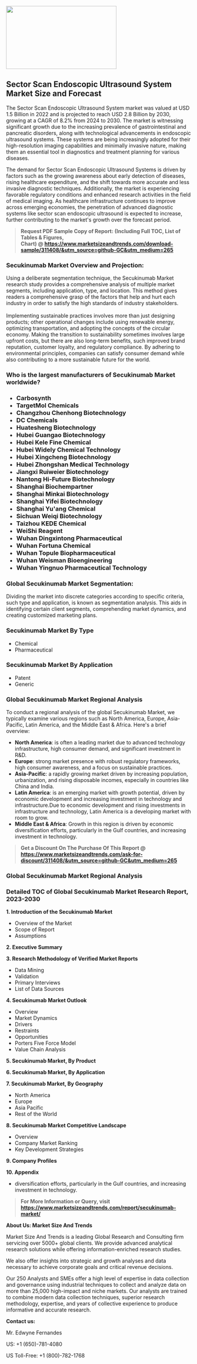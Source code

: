 <p><img class="alignnone size-medium wp-image-20088" src="https://ffe5etoiles.com/wp-content/uploads/2024/12/MST1-300x171.png" alt="" width="300" height="171" /></p><h2>Sector Scan Endoscopic Ultrasound System Market Size and Forecast</h2><p>The Sector Scan Endoscopic Ultrasound System market was valued at USD 1.5 Billion in 2022 and is projected to reach USD 2.8 Billion by 2030, growing at a CAGR of 8.2% from 2024 to 2030. The market is witnessing significant growth due to the increasing prevalence of gastrointestinal and pancreatic disorders, along with technological advancements in endoscopic ultrasound systems. These systems are being increasingly adopted for their high-resolution imaging capabilities and minimally invasive nature, making them an essential tool in diagnostics and treatment planning for various diseases.</p><p>The demand for Sector Scan Endoscopic Ultrasound Systems is driven by factors such as the growing awareness about early detection of diseases, rising healthcare expenditure, and the shift towards more accurate and less invasive diagnostic techniques. Additionally, the market is experiencing favorable regulatory conditions and enhanced research activities in the field of medical imaging. As healthcare infrastructure continues to improve across emerging economies, the penetration of advanced diagnostic systems like sector scan endoscopic ultrasound is expected to increase, further contributing to the market's growth over the forecast period.</p></p><blockquote id="" class=""><strong>Request PDF Sample Copy of Report: (Including Full TOC, List of Tables &amp; Figures, Chart)&nbsp;@&nbsp;<strong><a href="https://www.marketsizeandtrends.com/download-sample/311408/&utm_source=github-GC&utm_medium=265" target="_blank">https://www.marketsizeandtrends.com/download-sample/311408/&utm_source=github-GC&utm_medium=265</a></strong></strong></blockquote><h3 id="" class="">Secukinumab Market&nbsp;Overview and Projection:</h3><p id="" class="">Using a deliberate segmentation technique, the Secukinumab Market research study provides a comprehensive analysis of multiple market segments, including application, type, and location. This method gives readers a comprehensive grasp of the factors that help and hurt each industry in order to satisfy the high standards of industry stakeholders. <br /> <br />Implementing sustainable practices involves more than just designing products; other operational changes include using renewable energy, optimizing transportation, and adopting the concepts of the circular economy. Making the transition to sustainability sometimes involves large upfront costs, but there are also long-term benefits, such improved brand reputation, customer loyalty, and regulatory compliance. By adhering to environmental principles, companies can satisfy consumer demand while also contributing to a more sustainable future for the world.</p><h3 id="" class="">Who is the largest manufacturers of&nbsp;Secukinumab Market worldwide?</h3><h3 class=""><p><ul><li>Carbosynth </li><li> TargetMol Chemicals </li><li> Changzhou Chenhong Biotechnology </li><li> DC Chemicals </li><li> Huatesheng Biotechnology </li><li> Hubei Guangao Biotechnology </li><li> Hubei Kele Fine Chemical </li><li> Hubei Widely Chemical Technology </li><li> Hubei Xingcheng Biotechnology </li><li> Hubei Zhongshan Medical Technology </li><li> Jiangxi Ruiweier Biotechnology </li><li> Nantong Hi-Future Biotechnology </li><li> Shanghai Biochempartner </li><li> Shanghai Minkai Biotechnology </li><li> Shanghai Yifei Biotechnology </li><li> Shanghai Yu'ang Chemical </li><li> Sichuan Weiqi Biotechnology </li><li> Taizhou KEDE Chemical </li><li> WeiShi Reagent </li><li> Wuhan Dingxintong Pharmaceutical </li><li> Wuhan Fortuna Chemical </li><li> Wuhan Topule Biopharmaceutical </li><li> Wuhan Weisman Bioengineering </li><li> Wuhan Yingnuo Pharmaceutical Technology</li></ul></p></h3><h3 id="" class="">Global&nbsp;Secukinumab Market Segmentation:</h3><p id="" class="">Dividing the market into discrete categories according to specific criteria, such type and application, is known as segmentation analysis. This aids in identifying certain client segments, comprehending market dynamics, and creating customized marketing plans.</p><h3 id="" class="">Secukinumab Market&nbsp;By Type</h3><p><p><ul><li>Chemical</li><li> Pharmaceutical</p></li></ul></p></p><h3 id="" class="">Secukinumab Market&nbsp;By Application</h3><p class=""><p><ul><li>Patent</li><li> Generic</li></ul></p></p><h3 id="" class="">Global Secukinumab Market Regional Analysis</h3><p id="" class="">To conduct a regional analysis of the global Secukinumab Market, we typically examine various regions such as North America, Europe, Asia-Pacific, Latin America, and the Middle East &amp; Africa. Here's a brief overview:</p><ul><li><strong>North America</strong>: is often a leading market due to advanced technology infrastructure, high consumer demand, and significant investment in R&amp;D.</li><li><strong>Europe</strong>: strong market presence with robust regulatory frameworks, high consumer awareness, and a focus on sustainable practices.</li><li><strong>Asia-Pacific</strong>: a rapidly growing market driven by increasing population, urbanization, and rising disposable incomes, especially in countries like China and India.</li><li><strong>Latin America</strong>: is an emerging market with growth potential, driven by economic development and increasing investment in technology and infrastructure.Due to economic development and rising investments in infrastructure and technology, Latin America is a developing market with room to grow.</li><li><strong>Middle East &amp; Africa</strong>: Growth in this region is driven by economic diversification efforts, particularly in the Gulf countries, and increasing investment in technology.</li></ul><blockquote id="" class=""><strong>Get a Discount On The Purchase Of This Report @ <strong><a href="https://www.marketsizeandtrends.com/ask-for-discount/311408/&utm_source=github-GC&utm_medium=265" target="_blank">https://www.marketsizeandtrends.com/ask-for-discount/311408/&utm_source=github-GC&utm_medium=265</a></strong></strong></blockquote><h3 id="" class="">Global Secukinumab Market Regional Analysis</h3><h3 id="" class="">Detailed TOC of Global Secukinumab Market Research Report, 2023-2030</h3><p id="" class=""><strong>1. Introduction of the Secukinumab Market</strong></p><ul><li>Overview of the Market</li><li>Scope of Report</li><li>Assumptions</li></ul><p id="" class=""><strong>2. Executive Summary</strong></p><p id="" class=""><strong>3. Research Methodology of Verified Market Reports</strong></p><ul><li>Data Mining</li><li>Validation</li><li>Primary Interviews</li><li>List of Data Sources</li></ul><p id="" class=""><strong>4. Secukinumab Market Outlook</strong></p><ul><li>Overview</li><li>Market Dynamics</li><li>Drivers</li><li>Restraints</li><li>Opportunities</li><li>Porters Five Force Model</li><li>Value Chain Analysis</li></ul><p id="" class=""><strong>5. Secukinumab Market, By Product</strong></p><p id="" class=""><strong>6. Secukinumab Market, By Application</strong></p><p id="" class=""><strong>7. Secukinumab Market, By Geography</strong></p><ul><li>North America</li><li>Europe</li><li>Asia Pacific</li><li>Rest of the World</li></ul><p id="" class=""><strong>8. Secukinumab Market Competitive Landscape</strong></p><ul><li>Overview</li><li>Company Market Ranking</li><li>Key Development Strategies</li></ul><p id="" class=""><strong>9. Company Profiles</strong></p><p id="" class=""><strong>10. Appendix</strong></p><ul><li>diversification efforts, particularly in the Gulf countries, and increasing investment in technology.</li></ul><blockquote id="" class=""><strong>For More Information or Query, visit <strong><strong><a href="https://www.marketsizeandtrends.com/report/secukinumab-market/" target="_blank">https://www.marketsizeandtrends.com/report/secukinumab-market/</a></strong></strong></strong></blockquote><p id="" class=""><strong>About Us: Market Size And Trends</strong></p><p id="" class="">Market Size And Trends is a leading Global Research and Consulting firm servicing over 5000+ global clients. We provide advanced analytical research solutions while offering information-enriched research studies.</p><p id="" class="">We also offer insights into strategic and growth analyses and data necessary to achieve corporate goals and critical revenue decisions.</p><p id="" class="">Our 250 Analysts and SMEs offer a high level of expertise in data collection and governance using industrial techniques to collect and analyze data on more than 25,000 high-impact and niche markets. Our analysts are trained to combine modern data collection techniques, superior research methodology, expertise, and years of collective experience to produce informative and accurate research.</p><p id="" class=""><strong>Contact us:</strong></p><p id="" class="">Mr. Edwyne Fernandes</p><p id="" class="">US: +1 (650)-781-4080</p><p id="" class="">US Toll-Free: +1 (800)-782-1768</p>
